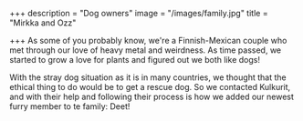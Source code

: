 +++
description = "Dog owners"
image = "/images/family.jpg"
title = "Mirkka and Ozz"

+++
As some of you probably know, we're a Finnish-Mexican couple who met through our love of heavy metal and weirdness. As time passed, we started to grow a love for plants and figured out we both like dogs!

With the stray dog situation as it is in many countries, we thought that the ethical thing to do would be to get a rescue dog. So we contacted Kulkurit, and with their help and following their process is how we added our newest furry member to te family: Deet!